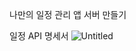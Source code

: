 나만의 일정 관리 앱 서버 만들기

일정 API 명세서
![Untitled](![image](https://github.com/user-attachments/assets/df03a6af-e1dd-4549-b223-c969c73eda23))
